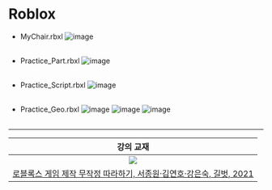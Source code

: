 # Roblox

- MyChair.rbxl
![image](https://user-images.githubusercontent.com/91407433/171325432-12176220-04be-43f5-9ad4-8ffab25be405.png)
<br><br>

- Practice_Part.rbxl
![image](https://user-images.githubusercontent.com/91407433/171325536-adff7556-2bee-4c2a-8dba-afb5acfcb69f.png)
<br><br>

- Practice_Script.rbxl
![image](https://user-images.githubusercontent.com/91407433/171325002-66657677-f3d7-4fa1-a020-71f910d83095.png)
<br><br>

- Practice_Geo.rbxl
![image](https://user-images.githubusercontent.com/91407433/171325952-06235d01-07c7-449b-8adc-695bb3e4f3b7.png)
![image](https://user-images.githubusercontent.com/91407433/171326117-a8e96636-fb4b-449e-94f4-33a826a1aecb.png)
![image](https://user-images.githubusercontent.com/91407433/171326287-e92e6c34-ca2f-4b77-9188-fa5030ea3893.png)
<br><br>

---

| 강의 교재 |
| :-: |
| ![](https://bookthumb-phinf.pstatic.net/cover/205/800/20580069.jpg?type=m140&udate=20211207) |
| [로블록스 게임 제작 무작정 따라하기, 서종원·김연호·강은숙, 길벗, 2021](https://book.naver.com/bookdb/book_detail.nhn?bid=20580069) |
  


